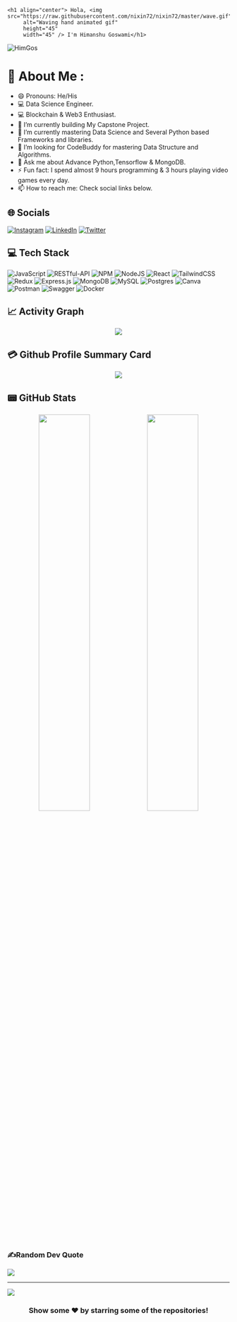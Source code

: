	<h1 align="center"> Hola, <img src="https://raw.githubusercontent.com/nixin72/nixin72/master/wave.gif" 
         alt="Waving hand animated gif"
         height="45"
         width="45" /> I'm Himanshu Goswami</h1>

<p align="left"> <img src="https://komarev.com/ghpvc/?username=HimGos&label=Views&color=blue&style=plastic&style=for-the-badge" alt="HimGos" /> </p>

# 💫 About Me :
- 😄 Pronouns: He/His
- 💻 Data Science Engineer</b>.
- 💻 Blockchain & Web3 Enthusiast</b>.
- 🔭 I’m currently building My Capstone Project.
- 🌱 I’m currently mastering Data Science and Several Python based Frameworks and libraries.
- 🤔 I’m looking for CodeBuddy for mastering Data Structure and Algorithms.
- 💬 Ask me about Advance Python,Tensorflow & MongoDB.
- ⚡ Fun fact: I spend almost 9 hours programming & 3 hours playing video games every day.
- 📫 How to reach me: Check social links below.

## 🌐 Socials
[![Instagram](https://img.shields.io/badge/Instagram-E4405F?style=for-the-badge&logo=instagram&logoColor=white)](https://instagram.com/walkwithhimz) [![LinkedIn](https://img.shields.io/badge/LinkedIn-0077B5?style=for-the-badge&logo=linkedin&logoColor=white)](https://www.linkedin.com/in/piyush-goswami-642963177/) [![Twitter](https://img.shields.io/twitter/follow/piyushcodes6?logo=Twitter&style=for-the-badge)](https://twitter.com/piyushcodes6)

## 💻 Tech Stack
![JavaScript](https://img.shields.io/badge/javascript-%23323330.svg?style=for-the-badge&logo=javascript&logoColor=%23F7DF1E) ![RESTful-API](https://img.shields.io/badge/RESTful-API-ff1709?style=for-the-badge&logo=node&logoColor=white&color=ff1709&labelColor=gray) ![NPM](https://img.shields.io/badge/NPM-%23000000.svg?style=for-the-badge&logo=npm&logoColor=white) ![NodeJS](https://img.shields.io/badge/node.js-6DA55F?style=for-the-badge&logo=node.js&logoColor=white) ![React](https://img.shields.io/badge/react-%2320232a.svg?style=for-the-badge&logo=react&logoColor=%2361DAFB) ![TailwindCSS](https://img.shields.io/badge/tailwindcss-%2338B2AC.svg?style=for-the-badge&logo=tailwind-css&logoColor=white) ![Redux](https://img.shields.io/badge/redux-%23593d88.svg?style=for-the-badge&logo=redux&logoColor=white) ![Express.js](https://img.shields.io/badge/express.js-%23404d59.svg?style=for-the-badge&logo=express&logoColor=%2361DAFB) ![MongoDB](https://img.shields.io/badge/MongoDB-%234ea94b.svg?style=for-the-badge&logo=mongodb&logoColor=white) ![MySQL](https://img.shields.io/badge/mysql-%2300f.svg?style=for-the-badge&logo=mysql&logoColor=white) ![Postgres](https://img.shields.io/badge/postgres-%23316192.svg?style=for-the-badge&logo=postgresql&logoColor=white) ![Canva](https://img.shields.io/badge/Canva-%2300C4CC.svg?style=for-the-badge&logo=Canva&logoColor=white) ![Postman](https://img.shields.io/badge/Postman-FF6C37?style=for-the-badge&logo=postman&logoColor=white) ![Swagger](https://img.shields.io/badge/-Swagger-%23Clojure?style=for-the-badge&logo=swagger&logoColor=white) ![Docker](https://img.shields.io/badge/docker-%230db7ed.svg?style=for-the-badge&logo=docker&logoColor=white)

## 📈 Activity Graph
<p align="center">
	<img src="https://activity-graph.herokuapp.com/graph?username=HimGos&theme=minimal"/>
</p>

## 💳 Github Profile Summary Card
<p align="center">
  <img src="https://github-profile-summary-cards.vercel.app/api/cards/profile-details?username=HimGos&theme=vue"/>
</p>

## 📟 GitHub Stats
<p align="center">
	<img width="48%" src="https://github-readme-stats.vercel.app/api?username=HimGos&show_icons=true&theme=vue" />
	<img width="48%" src="https://github-readme-streak-stats.herokuapp.com/?user=HimGos&theme=vue" />
</p>

### ✍️Random Dev Quote
![](https://quotes-github-readme.vercel.app/api?type=horizontal&theme=vue)

---
[![](https://visitcount.itsvg.in/api?id=piyushcodes6&icon=0&color=1)](https://visitcount.itsvg.in)

<div align="center">

### Show some ❤️ by starring some of the repositories!

</div>

